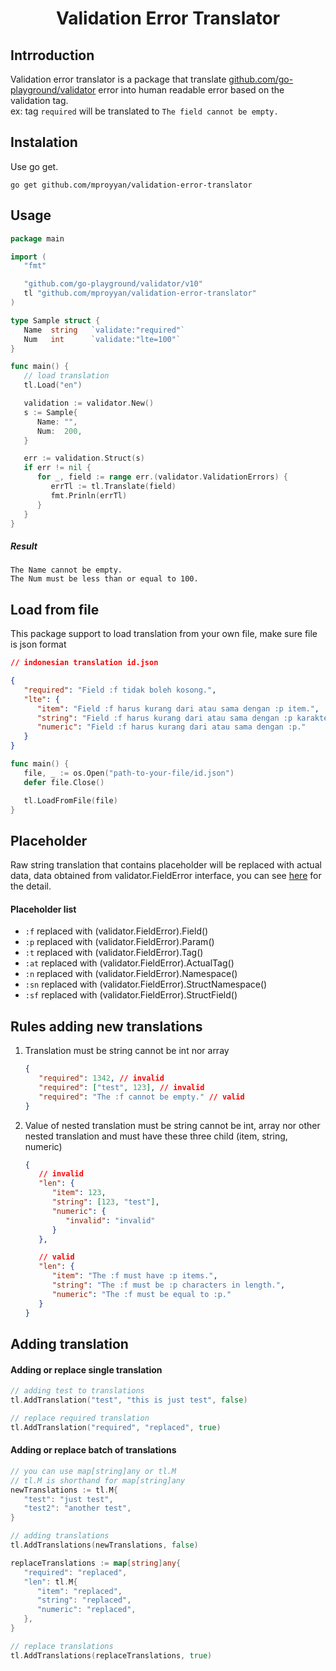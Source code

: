 <h1 align="center">Validation Error Translator</h1>

## Intrroduction
Validation error translator is a package that translate [github.com/go-playground/validator](https://github.com/go-playground/validator) error into human readable error based on the validation tag. <br>
ex: tag `required` will be translated to `The field cannot be empty.`

## Instalation
Use go get.
```
go get github.com/mproyyan/validation-error-translator
```

## Usage
```go
package main

import (
   "fmt"

   "github.com/go-playground/validator/v10"
   tl "github.com/mproyyan/validation-error-translator"
)

type Sample struct {
   Name  string   `validate:"required"`
   Num   int      `validate:"lte=100"`
}

func main() {
   // load translation
   tl.Load("en")

   validation := validator.New()
   s := Sample{
      Name: "",
      Num:  200,
   }

   err := validation.Struct(s)
   if err != nil {
      for _, field := range err.(validator.ValidationErrors) {
         errTl := tl.Translate(field)
         fmt.Prinln(errTl)
      }
   }
}
```
##### Result
```
The Name cannot be empty.
The Num must be less than or equal to 100.
```

## Load from file
This package support to load translation from your own file, make sure file is json format

```json
// indonesian translation id.json

{
   "required": "Field :f tidak boleh kosong.",
   "lte": {
      "item": "Field :f harus kurang dari atau sama dengan :p item.",
      "string": "Field :f harus kurang dari atau sama dengan :p karakter.",
      "numeric": "Field :f harus kurang dari atau sama dengan :p."
   }
}
```

```go
func main() {
   file, _ := os.Open("path-to-your-file/id.json")
   defer file.Close()

   tl.LoadFromFile(file)
}
```

## Placeholder
Raw string translation that contains placeholder will be replaced with actual data, data obtained from validator.FieldError interface, you can see [here](https://github.com/go-playground/validator/blob/master/errors.go#L83) for the detail.

#### Placeholder list
-  `:f` replaced with (validator.FieldError).Field()
-  `:p` replaced with (validator.FieldError).Param()
-  `:t` replaced with (validator.FieldError).Tag()
-  `:at` replaced with (validator.FieldError).ActualTag()
-  `:n` replaced with (validator.FieldError).Namespace()
-  `:sn` replaced with (validator.FieldError).StructNamespace()
-  `:sf` replaced with (validator.FieldError).StructField()

## Rules adding new translations
1. Translation must be string cannot be int nor array
   
   ```json
   {
      "required": 1342, // invalid
      "required": ["test", 123], // invalid
      "required": "The :f cannot be empty." // valid
   }
   ```
2. Value of nested translation must be string cannot be int, array nor other nested translation and must have these three child (item, string, numeric)

   ```json
   {
      // invalid
      "len": {
         "item": 123,
         "string": [123, "test"],
         "numeric": {
            "invalid": "invalid"
         }
      },

      // valid
      "len": {
         "item": "The :f must have :p items.",
         "string": "The :f must be :p characters in length.",
         "numeric": "The :f must be equal to :p."
      }
   }
   ```

## Adding translation
#### Adding or replace single translation

```go
// adding test to translations
tl.AddTranslation("test", "this is just test", false)

// replace required translation
tl.AddTranslation("required", "replaced", true)
```

#### Adding or replace batch of translations

```go
// you can use map[string]any or tl.M
// tl.M is shorthand for map[string]any
newTranslations := tl.M{
   "test": "just test",
   "test2": "another test",
}

// adding translations
tl.AddTranslations(newTranslations, false)

replaceTranslations := map[string]any{
   "required": "replaced",
   "len": tl.M{
      "item": "replaced",
      "string": "replaced",
      "numeric": "replaced",
   },
}

// replace translations
tl.AddTranslations(replaceTranslations, true)
```